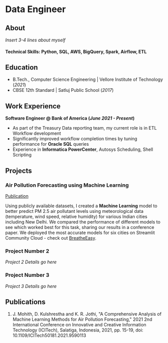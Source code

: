 # Data Engineer 

## About 
_Insert 3-4 lines about myself_

#### Technical Skills: Python, SQL, AWS, BigQuery, Spark, Airflow, ETL

## Education 			        		
- B.Tech., Computer Science Engineering | Vellore Institute of Technology (_2021_)
- CBSE 12th Standard | Satluj Public School (_2017_)

## Work Experience
**Software Engineer @ Bank of America (_June 2021 - Present_)**
- As part of the Treasury Data reporting team, my current role is in ETL Workflow development
- Significantly improved workflow completion times by tuning performance for **Oracle SQL** queries
- Experience in **Informatica PowerCenter**, Autosys Scheduling, Shell Scripting

## Projects
### Air Pollution Forecasting using Machine Learning
[Publication](https://ieeexplore.ieee.org/document/9590113)

Using publicly available datasets, I created a **Machine Learning** model to better predict PM 2.5 air pollutant levels using meteorological data (temperature, wind speed, relative humidity) for various Indian cities including New Delhi. We compared the performance of different models to see which worked best for this task, sharing our results in a conference paper. We deployed the most accurate models for six cities on Streamlit Community Cloud - check out  [BreatheEasy](https://breathe-easy.streamlit.app).

### Project Number 2

_Project 2 Details go here_

### Project Number 3

_Project 3 Details go here_

## Publications
1. J. Mohith, D. Kulshrestha and K. R. Jothi, "A Comprehensive Analysis of Machine Learning Methods for Air Pollution Forecasting," 2021 2nd International Conference on Innovative and Creative Information Technology (ICITech), Salatiga, Indonesia, 2021, pp. 15-19, doi: 10.1109/ICITech50181.2021.9590113